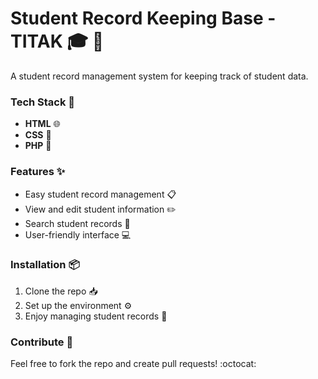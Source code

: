 # Student Record Keeping Base - TITAK :mortar_board: :ledger:

A student record management system for keeping track of student data.

### Tech Stack :wrench:
- **HTML** :globe_with_meridians:
- **CSS** :art:
- **PHP** :elephant:

### Features :sparkles:
- Easy student record management :clipboard:
- View and edit student information :pencil2:
- Search student records :mag_right:
- User-friendly interface :computer:

### Installation :package:
1. Clone the repo :inbox_tray:
2. Set up the environment :gear:
3. Enjoy managing student records :memo:

### Contribute :handshake:
Feel free to fork the repo and create pull requests! :octocat:
